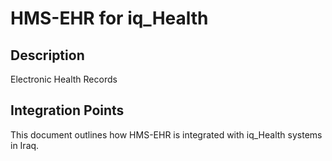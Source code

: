 # HMS-EHR for iq_Health

## Description

Electronic Health Records

## Integration Points

This document outlines how HMS-EHR is integrated with iq_Health systems in Iraq.

